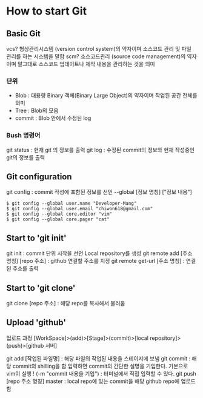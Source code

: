 # How to start Git

## Basic Git
vcs? 
형상관리시스템 (version control system)의 약자이며 소스코드 관리 및 파일 관리를 하는 시스템을 말함
scm?
소스코드관리 (source code management)의 약자이며 말그대로 소스코드 업데이트나 제작 내용을 관리하는 것을 의미

### 단위
- Blob : 대용량 Binary 객체(Binary Large Object)의 약자이며 작업된 공간 전체를 의미
- Tree : Blob의 모음
- commit : Blob 안에서 수정된 log

### Bush 명령어
git status : 현재 git 의 정보를 출력
git log : 수정된 commit의 정보와 현재 작성중인 git의 정보를 출력

## Git configuration
git config : commit 작성에 포함된 정보를 선언
--global [정보 명칭] ["정보 내용"]

```shell
$ git config --global user.name "Developer-Mang"
$ git config --global user.email "chiwon618@gmail.com"
$ git config --global core.editor "vim"
$ git config --global core.pager "cat"
```

## Start to 'git init'
git init : commit 단위 시작을 선언
    Local repository를 생성
git remote add [주소 명칭] [repo 주소] : github 연결할 주소를 지정
git remote get-url [주소 명칭] : 연결된 주소를 출력

## Start to 'git clone'
git clone [repo 주소] : 해당 repo를 복사해서 불러옴

## Upload 'github'
업로드 과정
[WorkSpace]>(add)>[Stage]>(commit)>[local repository]>(push)>[github 서버]

git add [작업된 파일명] : 해당 파일의 작업된 내용을 스테이지에 보냄
git commit : 해당 commit의 shilling을 함
    입력하면 commit의 간단한 설명을 기입한다. 기본으로 vim이 실행
    ! (-m "commit 내용을 기입") : 터미널에서 직접 입력할 수 있다.
git push [repo 주소 명칭] master : local repo에 있는 commit을 해당 github repo에 업로드함

